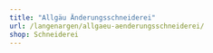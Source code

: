 ```yaml
---
title: "Allgäu Änderungsschneiderei"
url: /langenargen/allgaeu-aenderungsschneiderei/
shop: Schneiderei
---
```

